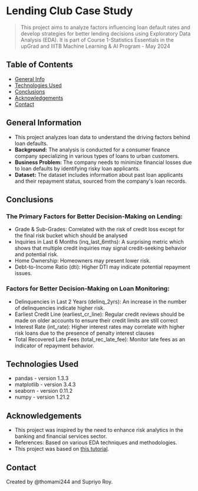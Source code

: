 # Lending Club Case Study
> This project aims to analyze factors influencing loan default rates and develop strategies for better lending decisions using Exploratory Data Analysis (EDA).
> It is part of Course 1-Statistics Essentials in the upGrad and IIITB Machine Learning & AI Program - May 2024

## Table of Contents
* [General Info](#general-information)
* [Technologies Used](#technologies-used)
* [Conclusions](#conclusions)
* [Acknowledgements](#acknowledgements)
* [Contact](#contact)

## General Information
- This project analyzes loan data to understand the driving factors behind loan defaults.
- **Background:** The analysis is conducted for a consumer finance company specializing in various types of loans to urban customers.
- **Business Problem:** The company needs to minimize financial losses due to loan defaults by identifying risky loan applicants.
- **Dataset:** The dataset includes information about past loan applicants and their repayment status, sourced from the company's loan records.

## Conclusions

### The Primary Factors for Better Decision-Making on Lending:
-  Grade & Sub-Grades: Correlated with the risk of credit loss except for the final risk bucket which should be analysed 
-  Inquiries in Last 6 Months (inq_last_6mths): A surprising metric which shows that multiple credit inquiries may signal credit-seeking behavior and potential risk.
-  Home Ownership: Homeowners may present lower risk.
-  Debt-to-Income Ratio (dti): Higher DTI may indicate potential repayment issues.


### Factors for Better Decision-Making on Loan Monitoring:
-  Delinquencies in Last 2 Years (delinq_2yrs): An increase in the number of delinquencies indicate higher risk.
-  Earliest Credit Line (earliest_cr_line): Regular credit reviews should be made on older accounts to ensure their credit limits are still correct
-  Interest Rate (int_rate): Higher interest rates may correlate with higher risk loans due to the presence of penalty interest clauses
-  Total Recovered Late Fees (total_rec_late_fee): Monitor late fees as an indicator of repayment behavior.


## Technologies Used
- pandas - version 1.3.3
- matplotlib - version 3.4.3
- seaborn - version 0.11.2
- numpy - version 1.21.2

## Acknowledgements
- This project was inspired by the need to enhance risk analytics in the banking and financial services sector.
- References: Based on various EDA techniques and methodologies.
- This project was based on [this tutorial](https://www.example.com).

## Contact
Created by @thomami244 and  Supriyo Roy.
